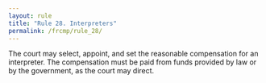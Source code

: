 ```yaml
---
layout: rule
title: "Rule 28. Interpreters"
permalink: /frcmp/rule_28/
---
```


The court may select, appoint, and set the reasonable compensation for an interpreter. The compensation must be paid from funds provided by law or by the government, as the court may direct.
